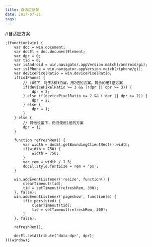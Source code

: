 ```yaml
---
title: 自适应适配
date: 2017-07-21 
tags:
---
```

//自适应方案

    ;(function(win) {
    	var doc = win.document;
    	var docEl = doc.documentElement;
    	var dpr = 0;
    	var tid = 0;
    	var isAndroid = win.navigator.appVersion.match(/android/gi);
    	var isIPhone = win.navigator.appVersion.match(/iphone/gi);
    	var devicePixelRatio = win.devicePixelRatio;
    	if(isIPhone) {
    		// iOS下，对于2和3的屏，用2倍的方案，其余的用1倍方案
    		if(devicePixelRatio >= 3 && (!dpr || dpr >= 3)) {
    			dpr = 2;
    		} else if(devicePixelRatio >= 2 && (!dpr || dpr >= 2)) {
    			dpr = 2;
    		} else {
    			dpr = 1;
    		}
    	} else {
    		// 其他设备下，仍旧使用1倍的方案
    		dpr = 1;
    	}
    
    	function refreshRem() {
    		var width = docEl.getBoundingClientRect().width;
    		if(width > 750) {
    			width = 750;
    		}
    		var rem = width / 7.5;
    		docEl.style.fontSize = rem + 'px';
    	}
    
    	win.addEventListener('resize', function() {
    		clearTimeout(tid);
    		tid = setTimeout(refreshRem, 300);
    	}, false);
    	win.addEventListener('pageshow', function(e) {
    		if(e.persisted) {
    			clearTimeout(tid);
    			tid = setTimeout(refreshRem, 300);
    		}
    	}, false);
    
    	refreshRem();
    
    	docEl.setAttribute('data-dpr', dpr);
    })(window);



